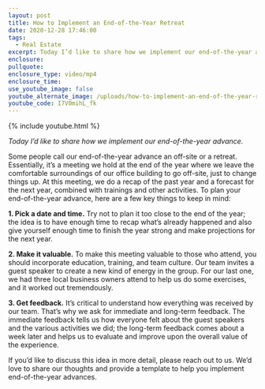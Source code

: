```yaml
---
layout: post
title: How to Implement an End-of-the-Year Retreat
date: 2020-12-28 17:46:00
tags:
  - Real Estate
excerpt: Today I’d like to share how we implement our end-of-the-year advance.
enclosure:
pullquote:
enclosure_type: video/mp4
enclosure_time:
use_youtube_image: false
youtube_alternate_image: /uploads/how-to-implement-an-end-of-the-year-retreat-yt.jpg
youtube_code: I7V0mihL_fk
---
```


{% include youtube.html %}

*Today I’d like to share how we implement our end-of-the-year advance.*

Some people call our end-of-the-year advance an off-site or a retreat. Essentially, it’s a meeting we hold at the end of the year where we leave the comfortable surroundings of our office building to go off-site, just to change things up. At this meeting, we do a recap of the past year and a forecast for the next year, combined with trainings and other activities. To plan your end-of-the-year advance, here are a few key things to keep in mind:

**1\. Pick a date and time.** Try not to plan it too close to the end of the year; the idea is to have enough time to recap what’s already happened and also give yourself enough time to finish the year strong and make projections for the next year.

**2\. Make it valuable.** To make this meeting valuable to those who attend, you should incorporate education, training, and team culture. Our team invites a guest speaker to create a new kind of energy in the group. For our last one, we had three local business owners attend to help us do some exercises, and it worked out tremendously.

**3\. Get feedback.** It’s critical to understand how everything was received by our team. That’s why we ask for immediate and long-term feedback. The immediate feedback tells us how everyone felt about the guest speakers and the various activities we did; the long-term feedback comes about a week later and helps us to evaluate and improve upon the overall value of the experience.

If you’d like to discuss this idea in more detail, please reach out to us. We’d love to share our thoughts and provide a template to help you implement end-of-the-year advances.
